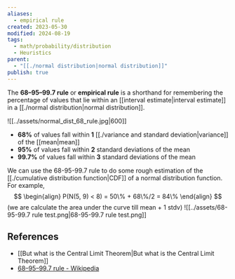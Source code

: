 ```yaml
---
aliases:
  - empirical rule
created: 2023-05-30
modified: 2024-08-19
tags:
  - math/probability/distribution
  - Heuristics
parent:
  - "[[./normal distribution|normal distribution]]"
publish: true
---
```

The **68–95–99.7 rule** or **empirical rule** is a shorthand for remembering the percentage of values that lie within an [[interval estimate|interval estimate]] in a [[./normal distribution|normal distribution]].


![[../assets/normal_dist_68_rule.jpg|600]]

- **68%** of values fall within **1** [[./variance and standard deviation|variance]] of the [[mean|mean]]
- **95%** of values fall within **2** standard deviations of the mean
- **99.7%** of values fall within **3** standard deviations of the mean

We can use the 68-95-99.7 rule to do some rough estimation of the [[./cumulative distribution function|CDF]] of a normal distribution function. For example,
$$
\begin{align}
P(N(5, 9) < 8) = 50\% + 68\%/2 = 84\%
\end{align}
$$
(we are calculate the area under the curve till mean + 1 stdv)
![[../assets/68-95-99.7 rule test.png|68-95-99.7 rule test.png]]
## References
- [[But what is the Central Limit Theorem|But what is the Central Limit Theorem]]
- [68–95–99.7 rule - Wikipedia](https://en.wikipedia.org/wiki/68%E2%80%9395%E2%80%9399.7_rule)